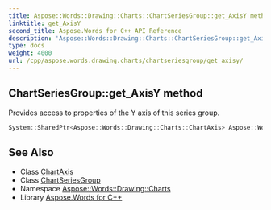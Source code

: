 ```yaml
---
title: Aspose::Words::Drawing::Charts::ChartSeriesGroup::get_AxisY method
linktitle: get_AxisY
second_title: Aspose.Words for C++ API Reference
description: 'Aspose::Words::Drawing::Charts::ChartSeriesGroup::get_AxisY method. Provides access to properties of the Y axis of this series group in C++.'
type: docs
weight: 4000
url: /cpp/aspose.words.drawing.charts/chartseriesgroup/get_axisy/
---
```

## ChartSeriesGroup::get_AxisY method


Provides access to properties of the Y axis of this series group.

```cpp
System::SharedPtr<Aspose::Words::Drawing::Charts::ChartAxis> Aspose::Words::Drawing::Charts::ChartSeriesGroup::get_AxisY()
```

## See Also

* Class [ChartAxis](../../chartaxis/)
* Class [ChartSeriesGroup](../)
* Namespace [Aspose::Words::Drawing::Charts](../../)
* Library [Aspose.Words for C++](../../../)
